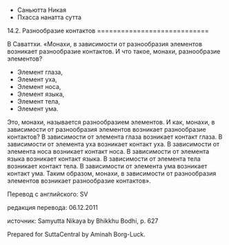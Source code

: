 









* Саньютта Никая
* Пхасса нанатта сутта


14\.2\. Разнообразие контактов
\=\=\=\=\=\=\=\=\=\=\=\=\=\=\=\=\=\=\=\=\=\=\=\=\=\=\=\=



В Саваттхи\. «Монахи, в зависимости от разнообразия элементов возникает разнообразие контактов\. И что такое, монахи, разнообразие элементов?


* Элемент глаза,
* Элемент уха,
* Элемент носа,
* Элемент языка,
* Элемент тела,
* Элемент ума\.


Это, монахи, называется разнообразием элементов\. И как, монахи, в зависимости от разнообразия элементов возникает разнообразие контактов? В зависимости от элемента глаза возникает контакт глаза\. В зависимости от элемента уха возникает контакт уха\. В зависимости от элемента носа возникает контакт носа\. В зависимости от элемента языка возникает контакт языка\. В зависимости от элемента тела возникает контакт тела\. В зависимости от элемента ума возникает контакт ума\. Таким образом, монахи, в зависимости от разнообразия элементов возникает разнообразие контактов»\.



Перевод с английского: SV


редакция перевода: 06\.12\.2011


источник: Samyutta Nikaya by Bhikkhu Bodhi, p\. 627


Prepared for SuttaCentral by Aminah Borg\-Luck\.






